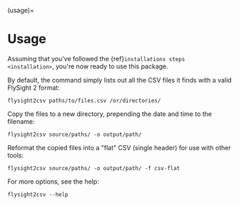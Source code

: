 (usage)=

# Usage

Assuming that you've followed the {ref}`installations steps <installation>`, you're now ready to use this package.

By default, the command simply lists out all the CSV files it finds with a valid FlySight 2 format:

```shell
flysight2csv paths/to/files.csv /or/directories/
```

Copy the files to a new directory, prepending the date and time to the filename:

```shell
flysight2csv source/paths/ -o output/path/
```

Reformat the copied files into a "flat" CSV (single header) for use with other tools:

```shell
flysight2csv source/paths/ -o output/path/ -f csv-flat
```

For more options, see the help:

```shell
flysight2csv --help
```

